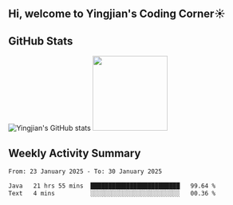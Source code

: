 ## Hi, welcome to Yingjian's Coding Corner☀️

## GitHub Stats
![Yingjian's GitHub stats](https://github-readme-stats.vercel.app/api?username=BigBigBai&show_icons=true&hide=stars,issues&hide_border=true&theme=merko&bg_color=00000000)
<img height="150em" src="https://github-readme-stats.vercel.app/api/top-langs/?username=BigBigBai&layout=compact&hide_border=true&theme=merko&bg_color=00000000"/>

## Weekly Activity Summary

<!--START_SECTION:waka-->

```txt
From: 23 January 2025 - To: 30 January 2025

Java   21 hrs 55 mins  █████████████████████████   99.64 %
Text   4 mins          ░░░░░░░░░░░░░░░░░░░░░░░░░   00.36 %
```

<!--END_SECTION:waka-->


